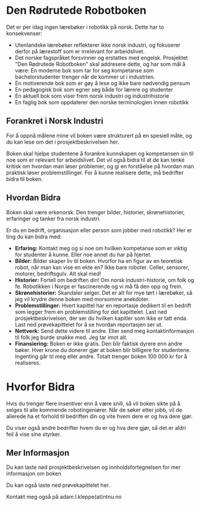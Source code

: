 # Den Rødrutede Robotboken 
Det er per idag ingen lærebøker i robotikk på norsk. Dette har to konsekvenser:
- Utenlandske lærebøker reflekterer ikke norsk industri, og fokuserer derfor på lærestoff som er irrelevant for arbeidslivet.
- Det norske fagspråket forsvinner og erstattes med engelsk.
Prosjektet "Den Rødrutede Robotboken" skal addresere dette, og har som mål å være:
En moderne bok som tar for seg kompetanse som bachelorstudenter trenger når de kommer ut i industrien.
- En motiverende bok som er gøy å lese og ikke bare nødvendig pensum
- En pedagogisk bok som egner seg både for lærere og studenter
- En aktuell bok som viser frem norsk industri og industrihistorie
- En faglig bok som oppdaterer den norske terminologien innen robotikk

## Forankret i Norsk Industri 
For å oppnå målene mine vil boken være strukturert på en spesiell måte, og du kan lese om det i prosjektbeskrivelsen her. 

Boken skal hjelpe studentene å forankre kunnskapen og kompetansen sin til noe som er relevant for arbeidslivet. Det vil også bidra til at de kan tenke kritisk om hvordan man løser problemer, og gi en forståelse på hvordan man praktisk løser problemstillinger. For å kunne realisere dette, må bedrifter bidra til boken.

## Hvordan Bidra
Boken skal være erkenorsk. Den trenger bilder, historier, skrønehistorier, erfaringer og tanker fra norsk industri.

Er du en bedrift, organisasjon eller person som jobber med robotikk? Her er ting du kan bidra med:
- **Erfaring:** Kontakt meg og si noe om hvilken kompetanse som er viktig for studenter å kunne. Eller noe annet du har på hjertet.
- **Bilder:** Bilder skaper liv til boken. Hvorfor ha en figur av en teoretisk robot, når man kan vise en ekte en? Ikke bare roboter. Celler, sensorer, motorer, bedriftsgulv. Alt skal med!
- **Historier:** Fortell om bedriften din! Om norsk industri-historie, om folk og fe. Robotikken i Norge er fascinerende og vi må få den opp og frem.
- **Skrønehistorier:** Skandaler selger. Det er alt for mye tørt i lærebøker, så jeg vil krydre denne boken med morsomme anekdoter.
- **Problemstillinger:** Hvert kapittel har en reportasje dedikert til en bedrift som legger frem en problemstilling for det kapittelet. Last ned prosjektbeskrivelsen, der ser du hvilken kapitler som ikke er tatt enda. Last ned prøvekapittelet for å se hvordan reportasjen ser ut.
- **Nettverk:** Send dette videre til andre. Eller send meg kontaktinformasjon til folk jeg burde snakke med. Jeg tar imot alt.
- **Finansiering:** Boken er ikke gratis. Den blir faktisk dyrere enn andre bøker. Hver krone du donerer gjør at boken blir billigere for studentene. Ingenting går til meg eller andre. Totalt trenger boken 100 000 kr for å realiseres.
# Hvorfor Bidra 
Hvis du trenger flere insentiver enn å være snill, så vil boken sikte på å selges til alle kommende robotingeniører. Når de søker etter jobb, vil de allerede ha et forhold til bedriften din og vite hvem dere er og hva dere gjør.

Du viser også andre bedrifter hvem du er og hva dere gjør, så det er aldri feil å vise sine styrker.

## Mer Informasjon
Du kan laste ned prosjektbeskrivelsen og innholdsfortegnelsen for mer informasjon om boken

Du kan også laste ned prøvekapittelet her.

Kontakt meg også på adam.l.kleppe(at)ntnu.no

